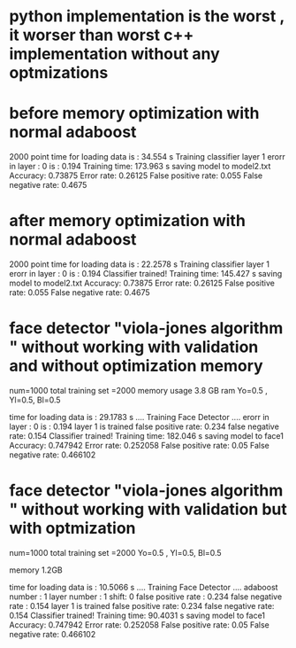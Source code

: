 # python implementation is the worst , it worser than worst c++ implementation without any optmizations

# before memory optimization with normal adaboost

2000 point
time for loading data is : 34.554 s
Training classifier layer 1
erorr in layer : 0 is : 0.194
Training time: 173.963 s
saving model to model2.txt
Accuracy: 0.73875
Error rate: 0.26125
False positive rate: 0.055
False negative rate: 0.4675

# after memory optimization with normal adaboost

2000 point
time for loading data is : 22.2578 s
Training classifier layer 1
erorr in layer : 0 is : 0.194
Classifier trained!
Training time: 145.427 s
saving model to model2.txt
Accuracy: 0.73875
Error rate: 0.26125
False positive rate: 0.055
False negative rate: 0.4675

# face detector "viola-jones algorithm " without working with validation and without optimization memory

num=1000
total training set =2000
memory usage 3.8 GB ram
Yo=0.5 , Yl=0.5, Bl=0.5

time for loading data is : 29.1783 s
.... Training Face Detector ....
erorr in layer : 0 is : 0.194
layer 1 is trained
false positive rate: 0.234
false negative rate: 0.154
Classifier trained!
Training time: 182.046 s
saving model to face1
Accuracy: 0.747942
Error rate: 0.252058
False positive rate: 0.05
False negative rate: 0.466102

# face detector "viola-jones algorithm " without working with validation but with optmization

num=1000
total training set =2000
Yo=0.5 , Yl=0.5, Bl=0.5

memory 1.2GB

time for loading data is : 10.5066 s
.... Training Face Detector ....
adaboost number : 1 layer number : 1 shift: 0 false positive rate : 0.234 false negative rate : 0.154
layer 1 is trained
false positive rate: 0.234
false negative rate: 0.154
Classifier trained!
Training time: 90.4031 s
saving model to face1
Accuracy: 0.747942
Error rate: 0.252058
False positive rate: 0.05
False negative rate: 0.466102
